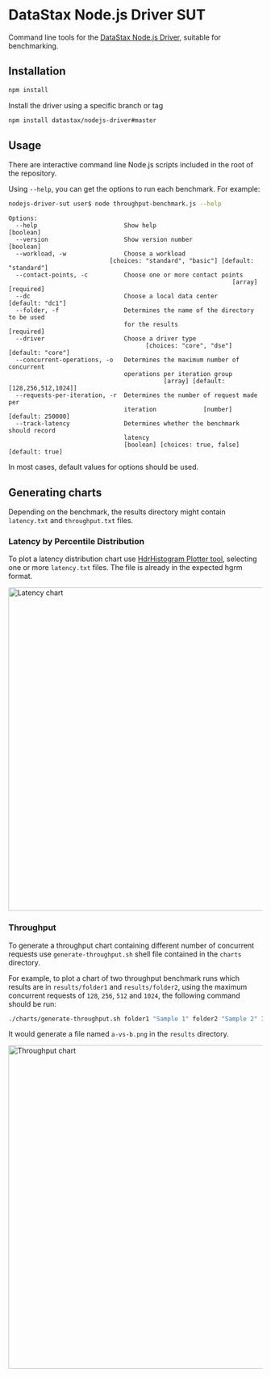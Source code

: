 # DataStax Node.js Driver SUT

Command line tools for the [DataStax Node.js Driver][driver], suitable for benchmarking.

## Installation

```bash
npm install
```

Install the driver using a specific branch or tag

```bash
npm install datastax/nodejs-driver#master
```

## Usage

There are interactive command line Node.js scripts included in the root of the repository.

Using `--help`, you can get the options to run each benchmark. For example:

```bash
nodejs-driver-sut user$ node throughput-benchmark.js --help
```

```
Options:
  --help                        Show help                              [boolean]
  --version                     Show version number                    [boolean]
  --workload, -w                Choose a workload
                            [choices: "standard", "basic"] [default: "standard"]
  --contact-points, -c          Choose one or more contact points
                                                              [array] [required]
  --dc                          Choose a local data center      [default: "dc1"]
  --folder, -f                  Determines the name of the directory to be used
                                for the results                       [required]
  --driver                      Choose a driver type
                                      [choices: "core", "dse"] [default: "core"]
  --concurrent-operations, -o   Determines the maximum number of concurrent
                                operations per iteration group
                                           [array] [default: [128,256,512,1024]]
  --requests-per-iteration, -r  Determines the number of request made per
                                iteration             [number] [default: 250000]
  --track-latency               Determines whether the benchmark should record
                                latency
                                [boolean] [choices: true, false] [default: true]
```

In most cases, default values for options should be used.

## Generating charts

Depending on the benchmark, the results directory might contain `latency.txt` and `throughput.txt` files.

### Latency by Percentile Distribution

To plot a latency distribution chart use [HdrHistogram Plotter tool][hdr-plotter], selecting one or 
more `latency.txt` files. The file is already in the expected hgrm format.

<img width="640" alt="Latency chart" src="https://user-images.githubusercontent.com/2931196/67383395-64b19980-f58f-11e9-9fb1-832c5ae898ee.png">

### Throughput 

To generate a throughput chart containing different number of concurrent requests use `generate-throughput.sh` shell
 file contained in the `charts` directory.
 
For example, to plot a chart of two throughput benchmark runs which results are in `results/folder1` and 
`results/folder2`, using the maximum concurrent requests of `128`, `256`, `512` and `1024`, the following command 
should be run:

```bash
./charts/generate-throughput.sh folder1 "Sample 1" folder2 "Sample 2" 128,256,512,1024 a-vs-b
``` 

It would generate a file named `a-vs-b.png` in the `results` directory.

<img width="640" alt="Throughput chart" src="https://user-images.githubusercontent.com/2931196/67383326-4b105200-f58f-11e9-950e-70a987387ecf.png">

[driver]: https://github.com/datastax/nodejs-driver
[hdr-plotter]: https://hdrhistogram.github.io/HdrHistogram/plotFiles.html